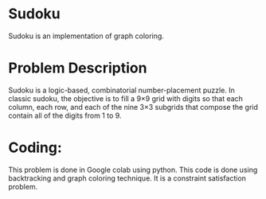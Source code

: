 # Sudoku
Sudoku is an implementation of graph coloring.
# Problem Description 
Sudoku is a logic-based, combinatorial number-placement puzzle. In classic sudoku, the objective is to fill a 9×9 grid with digits so that each column, each row, and each of the nine 3×3 subgrids that compose the grid contain all of the digits from 1 to 9.
# Coding:
This problem is done in Google colab using python. This code is done using backtracking and graph coloring technique.
It is a constraint satisfaction problem.
